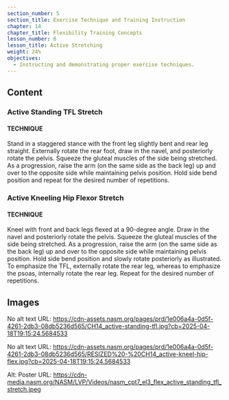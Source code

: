 ```yaml
---
section_number: 5
section_title: Exercise Technique and Training Instruction
chapter: 14
chapter_title: Flexibility Training Concepts
lesson_number: 6
lesson_title: Active Stretching
weight: 24%
objectives:
  - Instructing and demonstrating proper exercise techniques.
---
```


## Content
### Active Standing TFL Stretch

#### TECHNIQUE

Stand in a staggered stance with the front leg slightly bent and rear leg straight. Externally rotate the rear foot, draw in the navel, and posteriorly rotate the pelvis. Squeeze the gluteal muscles of the side being stretched. As a progression, raise the arm (on the same side as the back leg) up and over to the opposite side while maintaining pelvis position. Hold side bend position and repeat for the desired number of repetitions.

### Active Kneeling Hip Flexor Stretch

#### TECHNIQUE

Kneel with front and back legs flexed at a 90-degree angle. Draw in the navel and posteriorly rotate the pelvis. Squeeze the gluteal muscles of the side being stretched. As a progression, raise the arm (on the same side as the back leg) up and over to the opposite side while maintaining pelvis position. Hold side bend position and slowly rotate posteriorly as illustrated. To emphasize the TFL, externally rotate the rear leg, whereas to emphasize the psoas, internally rotate the rear leg. Repeat for the desired number of repetitions.

## Images

No alt text
URL: https://cdn-assets.nasm.org/pages/prd/1e006a4a-0d5f-4261-2db3-08db5236d565/CH14_active-standing-tfl.jpg?cb=2025-04-18T19:15:24.5684533

No alt text
URL: https://cdn-assets.nasm.org/pages/prd/1e006a4a-0d5f-4261-2db3-08db5236d565/RESIZED%20-%20CH14_active-kneel-hip-flex.jpg?cb=2025-04-18T19:15:24.5684533

Alt: Poster
URL: https://cdn-media.nasm.org/NASM/LVP/Videos/nasm_cpt7_el3_flex_active_standing_tfl_stretch.jpeg